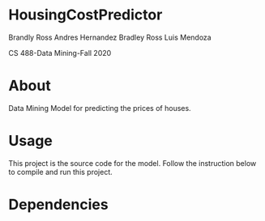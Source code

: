 # HousingCostPredictor

Brandly Ross
Andres Hernandez
Bradley Ross
Luis Mendoza 

CS 488-Data Mining-Fall 2020



# About
Data Mining Model for predicting the prices of houses.


# Usage
This project is the source code for the model. Follow the instruction below to compile and run this project.

# Dependencies 
